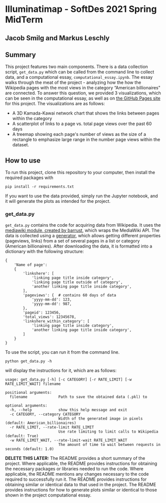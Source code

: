 # Illuminatimap - SoftDes 2021 Spring MidTerm
## Jacob Smilg and Markus Leschly
## Summary

This project features two main components. There is a data collection script, `get_data.py` which can be called from the command line to collect data, and a computational essay, `computational_essay.ipynb`. The essay walks through the meat of the project - analyzing how the how the Wikipedia pages with the most views in the category “American billionaires" are connected. To answer this question, we provided 3 visualizations, which can be seen in the computational essay, as well as on [the GitHub Pages site](olincollege.github.io/illuminatimap) for this project. The visualizations are as follows:

* A 3D Kamada-Kawai network chart that shows the links between pages within the category
* A scatterplot of links to a page vs. total page views over the past 60 days
* A treemap showing each page's number of views as the size of a rectangle to emphasize large range in the number page views within the dataset.

## How to use

To run this project, clone this repository to your computer, then install the required packages with

`pip install -r requirements.txt`

If you want to use the data provided, simply run the Jupyter notebook, and it will generate the plots as intended for the project.

### get_data.py

`get_data.py` contains the code for acquiring data from Wikipedia. It uses the [mediawiki module, created by barrust](https://github.com/barrust/mediawiki), which wraps the MediaWiki API. The data is collected using a [generator](https://www.mediawiki.org/wiki/API:Query#Example_6:_Generators), which allows getting different properties (pageviews, links) from a set of several pages in a list or category (American billionaires). After downloading the data, it is formatted into a dictionary with the following structure:
```
{
    'Name of page':
    {
        'linkshere': [
            'linking page title inside category',
            'linking page title outside of category',
            'another linking page title inside category',
        ],
        'pageviews': {  # contains 60 days of data
            'yyyy-mm-dd': 123,
            'yyyy-mm-dd': 987,
        },
        'pageid': 123456,
        'total_views': 12345678,
        'linkshere_within_category': [
            'linking page title inside category',
            'another linking page title inside category',
        ]
    }
}
```

To use the script, you can run it from the command line.

`python get_data.py -h`

will display the instructions for it, which are as follows:

```
usage: get_data.py [-h] [-c CATEGORY] [-r RATE_LIMIT] [-w RATE_LIMIT_WAIT] filename

positional arguments:
  filename              Path to save the obtained data (.pkl) to

optional arguments:
  -h, --help            show this help message and exit
  -c CATEGORY, --category CATEGORY
                        Width of the generated image in pixels (default: American_billionaires)
  -r RATE_LIMIT, --rate-limit RATE_LIMIT
                        Use rate limiting to limit calls to Wikipedia (default: True)
  -w RATE_LIMIT_WAIT, --rate-limit-wait RATE_LIMIT_WAIT
                        The amount of time to wait between requests in seconds (default: 1.0)
```


**DELETE THIS LATER:**
The README provides a short summary of the project.
Where applicable, the README provides instructions for obtaining the necessary packages or libraries needed to run the code.
Where applicable, the README mentions any changes necessary to the code required to successfully run it.
The README provides instructions for obtaining similar or identical data to that used in the project.
The README provides instructions for how to generate plots similar or identical to those shown in the project computational essay.